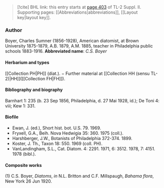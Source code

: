 > [!cite] BHL link: this entry starts at [page 403](https://www.biodiversitylibrary.org/page/33265600) of TL-2 Suppl. II.
> Supporting pages: [[Abbreviations|abbreviations]], [[Layout key|layout key]].

### Author

Boyer, Charles Sumner (1856-1928), American diatomist, at Brown University 1875-1879, A.B. 1879, A.M. 1885, teacher in Philadelphia public schools 1883-1916. 
**Abbreviated name**: *C.S. Boyer*

#### Herbarium and types

[[Collection PH|PH]] (diat.). − Further material at [[Collection HH (sensu TL-2)|HH]]([[Collection FH|FH]]).

#### Bibliography and biography

Barnhart 1: 235 (b. 23 Sep 1856, Philadelphia, d. 27 Mai 1928, id.); De Toni 4: viii; Kew 1: 331.

#### Biofile

- Ewan, J. (ed.), Short hist. bot. U.S. 79. 1969.
- Fryxell, G.A., Beih. Nova Hedwigia 35: 360. 1975 (coll.).
- Harshberger, J.W., Botanists of Philadelphia 372-374. 1899.
- Koster, J. Th., Taxon 18: 550. 1969 (coll. PH).
- VanLandingham, S.L., Cat. Diatom. 4: 2291. 1971, 6: 3512. 1978, 7: 4151. 1978 (bibl.).

#### Composite works

(1) C.S. Boyer, *Diatoms*, *in* N.L. Britton and C.F. Millspaugh, *Bahama flora*, New York 26 Jun 1920.

